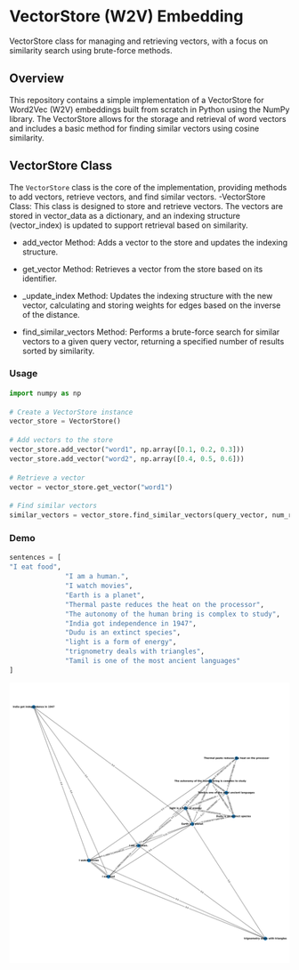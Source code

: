 # VectorStore (W2V) Embedding
VectorStore class for managing and retrieving vectors, with a focus on similarity search using brute-force methods.
## Overview

This repository contains a simple implementation of a VectorStore for Word2Vec (W2V) embeddings built from scratch in Python using the NumPy library. The VectorStore allows for the storage and retrieval of word vectors and includes a basic method for finding similar vectors using cosine similarity.

## VectorStore Class

The `VectorStore` class is the core of the implementation, providing methods to add vectors, retrieve vectors, and find similar vectors.
-VectorStore Class: This class is designed to store and retrieve vectors. The vectors are stored in vector_data as a dictionary, and an indexing structure (vector_index) is updated to support retrieval based on similarity.

- add_vector Method: Adds a vector to the store and updates the indexing structure.

- get_vector Method: Retrieves a vector from the store based on its identifier.

- _update_index Method: Updates the indexing structure with the new vector, calculating and storing weights for edges based on the inverse of the distance.

- find_similar_vectors Method: Performs a brute-force search for similar vectors to a given query vector, returning a specified number of results sorted by similarity.

### Usage

```python
import numpy as np

# Create a VectorStore instance
vector_store = VectorStore()

# Add vectors to the store
vector_store.add_vector("word1", np.array([0.1, 0.2, 0.3]))
vector_store.add_vector("word2", np.array([0.4, 0.5, 0.6]))

# Retrieve a vector
vector = vector_store.get_vector("word1")

# Find similar vectors
similar_vectors = vector_store.find_similar_vectors(query_vector, num_results=5)
```

### Demo
```python
sentences = [
"I eat food",
              "I am a human.",
              "I watch movies",
              "Earth is a planet",
              "Thermal paste reduces the heat on the processor",
              "The autonomy of the human bring is complex to study",
              "India got independence in 1947",
              "Dudu is an extinct species",
              "light is a form of energy",
              "trignometry deals with triangles",
              "Tamil is one of the most ancient languages"
]
```
![Vector Space ](src/embeddings.svg)
